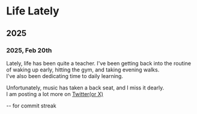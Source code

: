 # Life Lately

## 2025

### 2025, Feb 20th

Lately, life has been quite a teacher. I've been getting back into the routine of waking up early, hitting the gym, and taking evening walks.  
I've also been dedicating time to daily learning.

Unfortunately, music has taken a back seat, and I miss it dearly.  
I am posting a lot more on [Twitter(or X)](https://x.com/QurioSapien)

-- for commit streak

